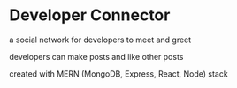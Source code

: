 # Developer Connector
a social network for developers to meet and greet

developers can make posts and like other posts

created with MERN (MongoDB, Express, React, Node) stack
